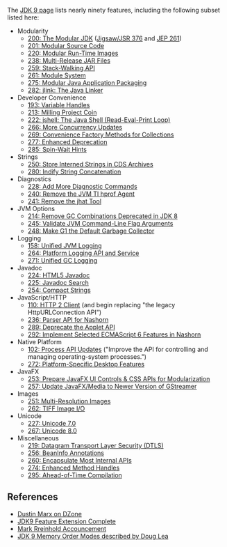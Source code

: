 
<p pid="9">The&nbsp;<a href="http://openjdk.java.net/projects/jdk9/" rel="nofollow" target="_blank">JDK 9 page</a>&nbsp;lists nearly ninety features, including the following subset listed here:</p> 
<ul> 
 <li>Modularity 
  <ul> 
   <li><a href="http://openjdk.java.net/jeps/200" rel="nofollow" target="_blank">200: The Modular JDK</a>&nbsp;(<a href="http://openjdk.java.net/projects/jigsaw/spec/" rel="nofollow" target="_blank">Jigsaw/JSR 376</a>&nbsp;and&nbsp;<a href="http://openjdk.java.net/jeps/261" rel="nofollow" target="_blank">JEP 261</a>)</li> 
   <li><a href="http://openjdk.java.net/jeps/201" rel="nofollow" target="_blank">201: Modular Source Code</a></li> 
   <li><a href="http://openjdk.java.net/jeps/220" rel="nofollow" target="_blank">220: Modular Run-Time Images</a></li> 
   <li><a href="http://openjdk.java.net/jeps/238" rel="nofollow" target="_blank">238: Multi-Release JAR Files</a></li> 
   <li><a href="http://openjdk.java.net/jeps/259" rel="nofollow" target="_blank">259: Stack-Walking API</a></li> 
   <li><a href="http://openjdk.java.net/jeps/261" rel="nofollow" target="_blank">261: Module System</a></li> 
   <li><a href="http://openjdk.java.net/jeps/275" rel="nofollow" target="_blank">275: Modular Java Application Packaging</a></li> 
   <li><a href="http://openjdk.java.net/jeps/282" rel="nofollow" target="_blank">282: jlink: The Java Linker</a></li> 
  </ul></li> 
 <li>Developer Convenience 
  <ul> 
   <li><a href="http://openjdk.java.net/jeps/193" rel="nofollow" target="_blank">193: Variable Handles</a></li> 
   <li><a href="http://openjdk.java.net/jeps/213" rel="nofollow" target="_blank">213: Milling Project Coin</a></li> 
   <li><a href="http://openjdk.java.net/jeps/222" rel="nofollow" target="_blank">222: jshell: The Java Shell (Read-Eval-Print Loop)</a></li> 
   <li><a href="http://openjdk.java.net/jeps/266" rel="nofollow" target="_blank">266: More Concurrency Updates</a></li> 
   <li><a href="http://openjdk.java.net/jeps/269" rel="nofollow" target="_blank">269: Convenience Factory Methods for Collections</a></li> 
   <li><a href="http://openjdk.java.net/jeps/277" rel="nofollow" target="_blank">277: Enhanced Deprecation</a></li> 
   <li><a href="http://openjdk.java.net/jeps/285" rel="nofollow" target="_blank">285: Spin-Wait Hints</a></li> 
  </ul></li> 
 <li>Strings 
  <ul> 
   <li><a href="http://openjdk.java.net/jeps/250" rel="nofollow" target="_blank">250: Store Interned Strings in CDS Archives</a></li> 
   <li><a href="http://openjdk.java.net/jeps/280" rel="nofollow" target="_blank">280: Indify String Concatenation</a></li> 
  </ul></li> 
 <li>Diagnostics 
  <ul> 
   <li><a href="http://openjdk.java.net/jeps/228" rel="nofollow" target="_blank">228: Add More Diagnostic Commands</a></li> 
   <li><a href="http://openjdk.java.net/jeps/240" rel="nofollow" target="_blank">240: Remove the JVM TI hprof Agent</a></li> 
   <li><a href="http://openjdk.java.net/jeps/241" rel="nofollow" target="_blank">241: Remove the jhat Tool</a></li> 
  </ul></li> 
 <li>JVM Options 
  <ul> 
   <li><a href="http://openjdk.java.net/jeps/214" rel="nofollow" target="_blank">214: Remove GC Combinations Deprecated in JDK 8</a></li> 
   <li><a href="http://openjdk.java.net/jeps/245" rel="nofollow" target="_blank">245: Validate JVM Command-Line Flag Arguments</a></li> 
   <li><a href="http://openjdk.java.net/jeps/248" rel="nofollow" target="_blank">248: Make G1 the Default Garbage Collector</a></li> 
  </ul></li> 
 <li>Logging 
  <ul> 
   <li><a href="http://openjdk.java.net/jeps/158" rel="nofollow" target="_blank">158: Unified JVM Logging</a></li> 
   <li><a href="http://openjdk.java.net/jeps/264" rel="nofollow" target="_blank">264: Platform Logging API and Service</a></li> 
   <li><a href="http://openjdk.java.net/jeps/271" rel="nofollow" target="_blank">271: Unified GC Logging</a></li> 
  </ul></li> 
 <li>Javadoc 
  <ul> 
   <li><a href="http://openjdk.java.net/jeps/224" rel="nofollow" target="_blank">224: HTML5 Javadoc</a></li> 
   <li><a href="http://openjdk.java.net/jeps/225" rel="nofollow" target="_blank">225: Javadoc Search</a></li> 
   <li><a href="http://openjdk.java.net/jeps/254" rel="nofollow" target="_blank">254: Compact Strings</a></li> 
  </ul></li> 
 <li>JavaScript/HTTP 
  <ul> 
   <li><a href="http://openjdk.java.net/jeps/110" rel="nofollow" target="_blank">110: HTTP 2 Client</a>&nbsp;(and begin replacing "the legacy HttpURLConnection API")</li> 
   <li><a href="http://openjdk.java.net/jeps/236" rel="nofollow" target="_blank">236: Parser API for Nashorn</a></li> 
   <li><a href="http://openjdk.java.net/jeps/289" rel="nofollow" target="_blank">289: Deprecate the Applet API</a></li> 
   <li><a href="http://openjdk.java.net/jeps/292" rel="nofollow" target="_blank">292: Implement Selected ECMAScript 6 Features in Nashorn</a></li> 
  </ul></li> 
 <li>Native Platform 
  <ul> 
   <li><a href="http://openjdk.java.net/jeps/102" rel="nofollow" target="_blank">102: Process API Updates</a>&nbsp;("Improve the API for controlling and managing operating-system processes.")</li> 
   <li><a href="http://openjdk.java.net/jeps/272" rel="nofollow" target="_blank">272: Platform-Specific Desktop Features</a></li> 
  </ul></li> 
 <li>JavaFX 
  <ul> 
   <li><a href="http://openjdk.java.net/jeps/253" rel="nofollow" target="_blank">253: Prepare JavaFX UI Controls &amp; CSS APIs for Modularization</a></li> 
   <li><a href="http://openjdk.java.net/jeps/257" rel="nofollow">257: Update JavaFX/Media to Newer Version of GStreamer</a></li> 
  </ul></li> 
 <li>Images 
  <ul> 
   <li><a href="http://openjdk.java.net/jeps/251" rel="nofollow" target="_blank">251: Multi-Resolution Images</a></li> 
   <li><a href="http://openjdk.java.net/jeps/262" rel="nofollow" target="_blank">262: TIFF Image I/O</a></li> 
  </ul></li> 
 <li>Unicode 
  <ul> 
   <li><a href="http://openjdk.java.net/jeps/227" rel="nofollow" target="_blank">227: Unicode 7.0</a></li> 
   <li><a href="http://openjdk.java.net/jeps/267" rel="nofollow" target="_blank">267: Unicode 8.0</a></li> 
  </ul></li> 
 <li>Miscellaneous 
  <ul> 
   <li><a href="http://openjdk.java.net/jeps/219" rel="nofollow" target="_blank">219: Datagram Transport Layer Security (DTLS)</a></li> 
   <li><a href="http://openjdk.java.net/jeps/256" rel="nofollow" target="_blank">256: BeanInfo Annotations</a></li> 
   <li><a href="http://openjdk.java.net/jeps/260" rel="nofollow" target="_blank">260: Encapsulate Most Internal APIs</a></li> 
   <li><a href="http://openjdk.java.net/jeps/274" rel="nofollow" target="_blank">274: Enhanced Method Handles</a></li> 
   <li><a href="http://openjdk.java.net/jeps/295" rel="nofollow" target="_blank">295: Ahead-of-Time Compilation</a></li>
   </ul></li>
 </ul>    
 
 ## References
 - [Dustin Marx on DZone](https://dzone.com/articles/jdk-9-is-feature-complete)
 - [JDK9 Feature Extension Complete](http://openjdk.java.net/projects/jdk9/#Feature_Extension_Complete)
 - [Mark Rreinhold Accouncement](http://mail.openjdk.java.net/pipermail/jdk9-dev/2017-January/005505.html)
 - [JDK 9 Memory Order Modes described by Doug Lea](http://gee.cs.oswego.edu/dl/html/j9mm.html)
